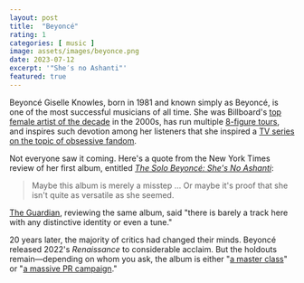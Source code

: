 ```yaml
---
layout: post
title:  "Beyoncé"
rating: 1
categories: [ music ]
image: assets/images/beyonce.png
date: 2023-07-12
excerpt: '"She′s no Ashanti"'
featured: true
---
```


Beyoncé Giselle Knowles, born in 1981 and known simply as Beyoncé, is one of the most successful musicians of all time. She was Billboard's [top female artist of the decade](https://web.archive.org/web/20110829104158/http://www.billboard.biz/bbbiz/content_display/industry/news/e3id4ade3d3e7f8db80b4071ff7aba918fc) in the 2000s, has run multiple [8-figure tours](https://www.billboard.com/pro/beyonce-renaissance-world-tour-how-much-money/), and inspires such devotion among her listeners that she inspired a [TV series on the topic of obsessive fandom](https://ew.com/tv/donald-glover-swarm-sister-to-atlanta-inspirations/).

Not everyone saw it coming. Here's a quote from the New York Times review of her first album, entitled [_The Solo Beyoncé: She's No Ashanti_](https://www.nytimes.com/2003/07/06/arts/music-the-solo-beyonce-she-s-no-ashanti.html):

> Maybe this album is merely a misstep ... Or maybe it's proof that she isn't quite as versatile as she seemed. 

[The Guardian](https://www.theguardian.com/music/2003/jun/27/popandrock.artsfeatures8), reviewing the same album, said "there is barely a track here with any distinctive identity or even a tune."

20 years later, the majority of critics had changed their minds. Beyoncé released 2022's _Renaissance_ to considerable acclaim. But the holdouts remain—depending on whom you ask, the album is either "[a master class](https://ew.com/music/music-reviews/beyonce-renaissance-review/)" or "[a massive PR campaign](https://www.popmatters.com/beyonce-renaissance-post-covid-soiree)."
